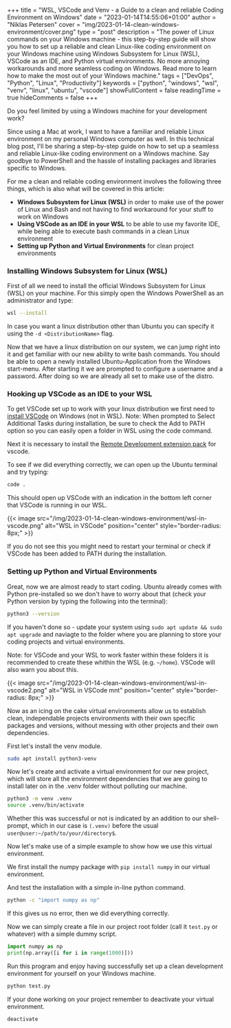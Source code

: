 +++
title = "WSL, VSCode and Venv - a Guide to a clean and reliable Coding Environment on Windows"
date = "2023-01-14T14:55:06+01:00"
author = "Niklas Petersen"
cover = "img/2023-01-14-clean-windows-environment/cover.png"
type = "post"
description = "The power of Linux commands on your Windows machine - this step-by-step guide will show you how to set up a reliable and clean Linux-like coding environment on your Windows machine using Windows Subsystem for Linux (WSL), VSCode as an IDE, and Python virtual environments. No more annoying workarounds and more seamless coding on Windows. Read more to learn how to make the most out of your Windows machine."
tags = ["DevOps", "Python", "Linux", "Productivity"]
keywords = ["python", "windows", "wsl", "venv", "linux", "ubuntu", "vscode"]
showFullContent = false
readingTime = true
hideComments = false
+++

Do you feel limited by using a Windows machine for your development work?

Since using a Mac at work, I want to have a familiar and reliable Linux environment on my personal Windows computer as well. In this technical blog post, I'll be sharing a step-by-step guide on how to set up a seamless and reliable Linux-like coding environment on a Windows machine. Say goodbye to PowerShell and the hassle of installing packages and libraries specific to Windows.

For me a clean and reliable coding environment involves the following three things, which is also what will be covered in this article:
- **Windows Subsystem for Linux (WSL)** in order to make use of the power of Linux and Bash and not having to find workaround for your stuff to work on Windows
- **Using VSCode as an IDE in your WSL** to be able to use my favorite IDE, while being able to execute bash commands in a clean Linux environment
- **Setting up Python and Virtual Environments** for clean project environments

### Installing Windows Subsystem for Linux (WSL)
First of all we need to install the official Windows Subsystem for Linux (WSL) on your machine.
For this simply open the Windows PowerShell as an administrator and type:
```bash
wsl --install
```
In case you want a linux distribution other than Ubuntu you can specify it using the `-d <DistributionName>` flag.

Now that we have a linux distribution on our system, we can jump right into it and get familiar with our new ability to write bash commands.
You should be able to open a newly installed Ubuntu-Application from the Windows start-menu. After starting it we are prompted to configure a username and a password.
After doing so we are already all set to make use of the distro. 

### Hooking up VSCode as an IDE to your WSL
To get VSCode set up to work with your linux distribution we first need to [install VSCode](https://code.visualstudio.com/) on Windows (not in WSL).
Note: When prompted to Select Additional Tasks during installation, be sure to check the Add to PATH option so you can easily open a folder in WSL using the code command.

Next it is necessary to install the [Remote Development extension pack](https://marketplace.visualstudio.com/items?itemName=ms-vscode-remote.vscode-remote-extensionpack) for vscode.

To see if we did everything correctly, we can open up the Ubuntu terminal and try typing:
```bash
code .
```
This should open up VSCode with an indication in the bottom left corner that VSCode is running in our WSL.

{{< image src="/img/2023-01-14-clean-windows-environment/wsl-in-vscode.png" alt="WSL in VSCode" position="center" style="border-radius: 8px;" >}}

If you do not see this you might need to restart your terminal or check if VSCode has been added to PATH during the installation.

### Setting up Python and Virtual Environments
Great, now we are almost ready to start coding. Ubuntu already comes with Python pre-installed so we don't have to worry about that (check your Python version by typing the following into the terminal):
```bash
python3 --version
``` 

If you haven't done so - update your system using `sudo apt update && sudo apt upgrade` and naviagte to the folder where you are planning to store your coding projects and virtual environments.

Note: for VSCode and your WSL to work faster within these folders it is recommended to create these whithin the WSL (e.g. `~/home`). VSCode will also warn you about this.

{{< image src="/img/2023-01-14-clean-windows-environment/wsl-in-vscode2.png" alt="WSL in VSCode mnt" position="center" style="border-radius: 8px;" >}}

Now as an icing on the cake virtual environments allow us to establish clean, independable projects environments with their own specific packages and versions, without messing with other projects and their own dependencies. 

First let's install the venv module.
```bash
sudo apt install python3-venv
```

Now let's create and activate a virtual environment for our new project, which will store all the environment dependencies that we are going to install later on in the .venv folder without polluting our machine.
```bash
python3 -m venv .venv
source .venv/bin/activate
```

Whether this was successful or not is indicated by an addition to our shell-prompt, which in our case is `(.venv)` before the usual ` user@user:~/path/to/your/directory$`.

Now let's make use of a simple example to show how we use this virtual environment.

We first install the numpy package with `pip install numpy` in our virtual environment.

And test the installation with a simple in-line python command.
```bash
python -c "import numpy as np"
```

If this gives us no error, then we did everything correctly.

Now we can simply create a file in our project root folder (call it `test.py` or whatever) with a simple dummy script.
```python
import numpy as np
print(np.array([i for i in range(1000)]))
```

Run this program and enjoy having successfully set up a clean development environment for yourself on your Windows machine.
```bash
python test.py
```

If your done working on your project remember to deactivate your virtual environment.
```bash
deactivate
```

<!-- 
Resources used: 
https://linuxize.com/post/how-to-create-python-virtual-environments-on-ubuntu-18-04/
https://thecodeblogger.com/2020/09/24/wsl-setup-vs-code-for-python-development/
https://code.visualstudio.com/docs/remote/wsl
 -->